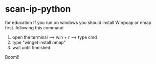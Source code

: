 # scan-ip-python
for education
If you run on windows you should install Winpcap or nmap first.
following this command 
1. open the terminal --> win + r --> type cmd
2. type "winget install nmap"
3. wait until finnished

Boom!!

